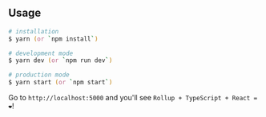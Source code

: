 ## Usage

```zsh
# installation
$ yarn (or `npm install`)

# development mode
$ yarn dev (or `npm run dev`)

# production mode
$ yarn start (or `npm start`)
```

Go to `http://localhost:5000` and you'll see `Rollup + TypeScript + React = ❤️`!
